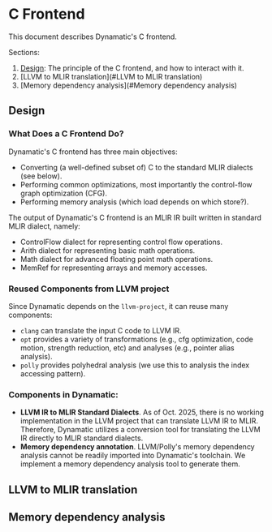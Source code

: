 # C Frontend

This document describes Dynamatic's C frontend.

Sections:

1. [Design](#design): The principle of the C frontend, and how to interact with it.
2. [LLVM to MLIR translation](#LLVM to MLIR translation)
3. [Memory dependency analysis](#Memory dependency analysis)

## Design 

### What Does a C Frontend Do?

Dynamatic's C frontend has three main objectives:
- Converting (a well-defined subset of) C to the standard MLIR dialects (see below).
- Performing common optimizations, most importantly the control-flow graph optimization (CFG).
- Performing memory analysis (which load depends on which store?).

The output of Dynamatic's C frontend is an MLIR IR built written in standard MLIR dialect, namely:
- ControlFlow dialect for representing control flow operations.
- Arith dialect for representing basic math operations.
- Math dialect for advanced floating point math operations.
- MemRef for representing arrays and memory accesses.

### Reused Components from LLVM project

Since Dynamatic depends on the `llvm-project`, it can reuse many components:
- `clang` can translate the input C code to LLVM IR.
- `opt` provides a variety of transformations (e.g., cfg optimization, code motion, strength reduction, etc) and analyses (e.g., pointer alias analysis).
- `polly` provides polyhedral analysis (we use this to analysis the index accessing pattern).

### Components in Dynamatic: 

- **LLVM IR to MLIR Standard Dialects**. As of Oct. 2025, there is no working implementation in the LLVM project that can translate LLVM IR to MLIR. Therefore, Dynamatic utilizes a conversion tool for translating the LLVM IR directly to MLIR standard dialects.
- **Memory dependency annotation**. LLVM/Polly's memory dependency analysis cannot be readily imported into Dynamatic's toolchain. We implement a memory dependency analysis tool to generate them.

## LLVM to MLIR translation

## Memory dependency analysis
